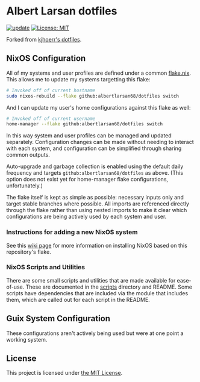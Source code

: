 # Albert Larsan dotfiles
[![update](https://github.com/albertlarsan68/dotfiles/actions/workflows/update.yml/badge.svg)](https://github.com/albertlarsan68/dotfiles/actions/workflows/update.yml)
[![License: MIT](https://img.shields.io/badge/License-MIT-yellow.svg)](https://opensource.org/licenses/MIT)

Forked from [kjhoerr's dotfiles](https://github.com/kjhoerr/dotfiles).

## NixOS Configuration

All of my systems and user profiles are defined under a common
[flake.nix](./flake.nix). This allows me to update my systems targetting this
flake:

```bash
# Invoked off of current hostname
sudo nixos-rebuild --flake github:albertlarsan68/dotfiles switch
```

And I can update my user's home configurations against this flake as well:

```bash
# Invoked off of current username
home-manager --flake github:albertlarsan68/dotfiles switch
```

In this way system and user profiles can be managed and updated separately.
Configuration changes can be made without needing to interact with each system,
and configuration can be simplified through sharing common outputs.

Auto-upgrade and garbage collection is enabled using the default daily
frequency and targets `github:albertlarsan68/dotfiles` as above. (This option does not
exist yet for home-manager flake configurations, unfortunately.)

The flake itself is kept as simple as possible: necessary inputs only and
target stable branches where possible. All imports are referenced directly
through the flake rather than using nested imports to make it clear which
configurations are being actively used by each system and user.

### Instructions for adding a new NixOS system

See this [wiki page](https://github.com/kjhoerr/dotfiles/wiki/NixOS:-Instructions-for-adding-a-new-system)
for more information on installing NixOS based on this repository's flake.

### NixOS Scripts and Utilities

There are some small scripts and utilities that are made available for
ease-of-use. These are documented in the [scripts](./.config/nixos/scripts/)
directory and README. Some scripts have dependencies that are included via
the module that includes them, which are called out for each script in the
README.

## Guix System Configuration

These configurations aren't actively being used but were at one point a working
system.

## License

This project is licensed under [the MIT License](./LICENSE).

